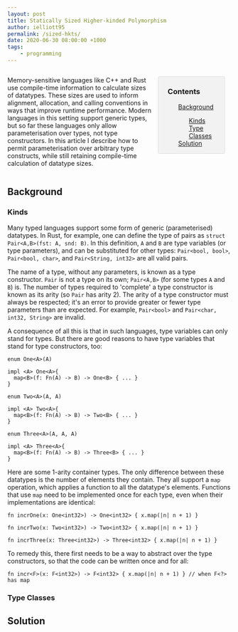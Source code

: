 ```yaml
---
layout: post
title: Statically Sized Higher-kinded Polymorphism
author: ielliott95
permalink: /sized-hkts/
date: 2020-06-30 08:00:00 +1000
tags:
    - programming
---
```


<div style="display: flex">
  <div>
    <p>
        Memory-sensitive languages like C++ and Rust use compile-time information to calculate
        sizes of datatypes. These sizes are used to inform alignment, allocation, and calling conventions in ways
        that improve runtime performance. Modern languages in this setting support generic types, but so far
        these languages only allow parameterisation over types, not type constructors. In this article I describe
        how to permit parameterisation over arbitrary type constructs, while still retaining compile-time calculation
        of datatype sizes.
    </p>
  </div>

  <div style="min-width: 30%; margin-left: auto; margin: 1em;">
    <div style="background: #f2f2f2; padding-left: 1.5em; padding-right: 1.5em; border: 1px solid #dddddd; border-radius: 0.25em;">
      <h3>Contents</h3>
      <ul style="list-style-type: none">
          <li>
              <a href="#background">Background</a>
          </li>
          <ul style="list-style-type: none">
              <li><a href="#kinds">Kinds</a></li>
              <li><a href="#type-classes">Type Classes</a></li>
          </ul>
          <li><a href="#solution">Solution</a></li>
      </ul>
    </div>
  </div>
</div>

## Background

### Kinds

Many typed languages support some form of generic (parameterised) datatypes. In Rust, for example, one
can define the type of pairs as `struct Pair<A,B>(fst: A, snd: B)`. In this definition, `A` and `B` are type 
variables (or type parameters), and can be substituted for other types: 
`Pair<bool, bool>`, `Pair<bool, char>`, and `Pair<String, int32>`
are all valid pairs.

The name of a type, without any parameters, is known as a type constructor. `Pair` is not a type on its own; 
`Pair<A,B>` (for some types `A` and `B`) is. The number of types required to 'complete' a type constructor is known
as its arity (so `Pair` has arity 2). The arity of a type constructor must always be respected; it's an error to 
provide greater or fewer type parameters than are expected. For example, `Pair<bool>` and 
`Pair<char, int32, String>` are invalid.

A consequence of all this is that in such languages, type variables can only stand for types. But there
are good reasons to have type variables that stand for type constructors, too:

```
enum One<A>(A)

impl <A> One<A>{
  map<B>(f: Fn(A) -> B) -> One<B> { ... }
}

enum Two<A>(A, A)

impl <A> Two<A>{
  map<B>(f: Fn(A) -> B) -> Two<B> { ... }
}

enum Three<A>(A, A, A)

impl <A> Three<A>{
  map<B>(f: Fn(A) -> B) -> Three<B> { ... }
}
```

Here are some 1-arity container types. The only difference between these datatypes is the number of elements
they contain. They all support a `map` operation, which applies a function to all the datatype's elements. Functions
that use `map` need to be implemented once for each type, even when their implementations are identical:

```
fn incrOne(x: One<int32>) -> One<int32> { x.map(|n| n + 1) }

fn incrTwo(x: Two<int32>) -> Two<int32> { x.map(|n| n + 1) }

fn incrThree(x: Three<int32>) -> Three<int32> { x.map(|n| n + 1) }
```

To remedy this, there first needs to be a way to abstract over the type constructors, so that the code can
be written once and for all:

```
fn incr<F>(x: F<int32>) -> F<int32> { x.map(|n| n + 1) } // when F<?> has map
```

### Type Classes

## Solution
